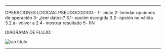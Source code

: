 *******

OPERACIONES LOGICAS:
PSEUDOCODIGO.-
1- inicio
2- brindar opciones de operación
3- ¿leer datos:?
    3.1- opción escogida
    3.2- opción no válida
         3.2.a- volver a 2
4- mostrar resultado
5- fiN

DIAGRAMA DE FLUJO:

![sin titulo](http://i68.tinypic.com/24w4obo.jpg)

*******
